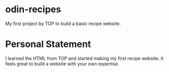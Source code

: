 # odin-recipes
My first project by TOP to build a basic recipe website.

# Personal Statement
I learned the HTML from TOP and started making my first recipe website. It feels great to build a website with your own expertise.


